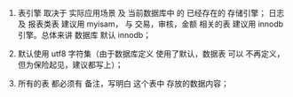 




1. 表引擎 取决于 实际应用场景 及 当前数据库中 的 已经存在的 存储引擎；  日志 及 报表类表 建议用 myisam，
与 交易，审核，金额 相关的表 建议用 innodb 引擎。总体来讲 数据库 默认 innodb；  


2. 默认使用 utf8 字符集（由于数据库定义 使用了默认，数据表 可以 不再定义，但为保险起见，建议都写上）；

3. 所有的表 都必须有 备注，写明白 这个表中 存放的数据内容；
